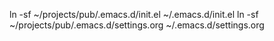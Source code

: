 ln -sf ~/projects/pub/.emacs.d/init.el ~/.emacs.d/init.el
ln -sf ~/projects/pub/.emacs.d/settings.org ~/.emacs.d/settings.org